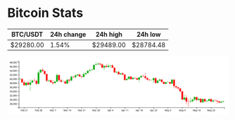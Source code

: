 # Bitcoin Stats

BTC/USDT|24h change|24h high|24h low|
|---|---|---|---|
|$29280.00|1.54%|$29489.00|$28784.48|

<img src="./chart.svg">

